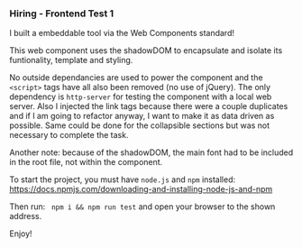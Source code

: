 ### Hiring - Frontend Test 1

I built a embeddable tool via the Web Components standard!

This web component uses the shadowDOM to encapsulate and isolate its funtionality, template and styling. 

No outside dependancies are used to power the component and the `<script>` tags have all also been removed (no use of jQuery). The only dependency is `http-server` for testing the component with a local web server. Also I injected the link tags because there were a couple duplicates and if I am going to refactor anyway, I want to make it as data driven as possible. Same could be done for the collapsible sections but was not necessary to complete the task.

Another note: because of the shadowDOM, the main font had to be included in the root file, not within the component.

To start the project, you must have `node.js` and `npm` installed: https://docs.npmjs.com/downloading-and-installing-node-js-and-npm

Then run:
``` npm i && npm run test```
and open your browser to the shown address.

Enjoy!